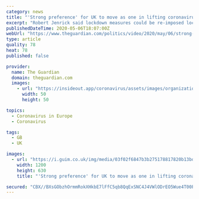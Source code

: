 ```yaml
---
category: news
title: "'Strong preference' for UK to move as one in lifting coronavirus restrictions – video"
excerpt: "Robert Jenrick said lockdown measures could be re-imposed locally despite a ‘strong preference’ the country move as one"
publishedDateTime: 2020-05-06T18:07:00Z
webUrl: "https://www.theguardian.com/politics/video/2020/may/06/strong-preference-for-uk-to-move-as-one-in-lifting-coronavirus-restrictions-video"
type: article
quality: 78
heat: 78
published: false

provider:
  name: The Guardian
  domain: theguardian.com
  images:
    - url: "https://insideout.app/coronavirus/assets/images/organizations/theguardian.com-50x50.jpg"
      width: 50
      height: 50

topics:
  - Coronavirus in Europe
  - Coronavirus

tags:
  - GB
  - UK

images:
  - url: "https://i.guim.co.uk/img/media/03f02f6847b3b275178817820b13bd9164c0fbbd/0_742_4824_2894/master/4824.jpg?width=1200&height=630&quality=85&auto=format&fit=crop&overlay-align=bottom%2Cleft&overlay-width=100p&overlay-base64=L2ltZy9zdGF0aWMvb3ZlcmxheXMvdGctZGVmYXVsdC5wbmc&enable=upscale&s=19684bc481abb4fce2d76a9a5f9a2908"
    width: 1200
    height: 630
    title: "'Strong preference' for UK to move as one in lifting coronavirus restrictions – video"

secured: "CBX//BXsGObzhOrmmRokXHkbE7lFfC5qb8QqExSNC4J4VWlODrEO5Wue4T00P5L+/peTSMZ+385pBrIjJ6SEahrSjhz2DHGGGLATQtwFELH7HxGWD1XQatCkzY4CH976bDMo6qs4KMlMlkqf8wHWR+f3jC1Pq6+rt2N/8Puw4GsK2hFzqZvKxMrGKtimpPR/aWE7jH4+ZM5hqzXxj6CN0gr8JuhpvfzvTRcsulFBofe1hA4JqnrFH/LzZH+ZqxO0eJBVDIVh+5QR1wyqKpA/7EH5rk+Jj/OTjMPKh9/0vX32OrcbTAJ8sgmFFwmaBm1z3J4t0taaC1/Rqw6hPA+x4deKq2+SxPNCXDxNZYRY7S6zPFGePddVNJ9LMfLfIlc4BVsJCo9XJOP+ip+dWbomIKg34HTHiRMyPWv+cTnQvD/WPb3ZOxpE7LhzlqROTqhaZ+O3LJBC9ixdGGRVDPFlrMr4341qdkoLSxnPuTUziG4=;itwBdgchRMJsm7Lc1zPGjA=="
---
```



